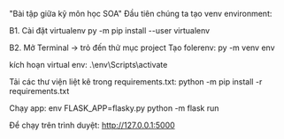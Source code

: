 "Bài tập giữa kỹ môn học SOA" 
Đầu tiên chúng ta tạo venv environment:

B1. Cài đặt virtualenv
py -m pip install --user virtualenv

B2. Mở Terminal -> trỏ đến thử mục project
Tạo folerenv: 
py -m venv env

kích hoạn virtual env: 
.\env\Scripts\activate

Tải các thư viện liệt kê trong requirements.txt: 
python -m pip install -r requirements.txt

Chạy app: 
env FLASK_APP=flasky.py python -m flask run

Để chạy trên trình duyệt: 
http://127.0.0.1:5000
